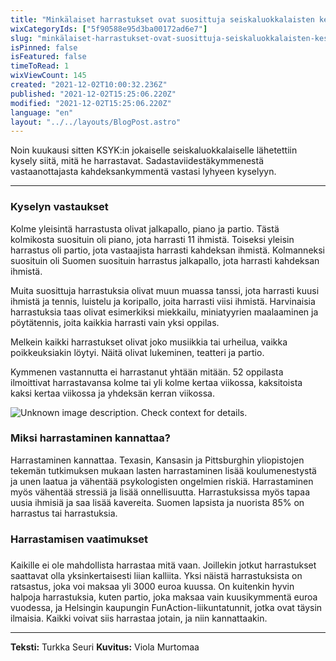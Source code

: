 ```yaml
---
title: "Minkälaiset harrastukset ovat suosittuja seiskaluokkalaisten keskuudessa?"
wixCategoryIds: ["5f90588e95d3ba00172ad6e7"]
slug: "minkälaiset-harrastukset-ovat-suosittuja-seiskaluokkalaisten-keskuudessa"
isPinned: false
isFeatured: false
timeToRead: 1
wixViewCount: 145
created: "2021-12-02T10:00:32.236Z"
published: "2021-12-02T15:25:06.220Z"
modified: "2021-12-02T15:25:06.220Z"
language: "en"
layout: "../../layouts/BlogPost.astro"
---
```



Noin kuukausi sitten KSYK:in jokaiselle seiskaluokkalaiselle lähetettiin kysely siitä, mitä he harrastavat. Sadastaviidestäkymmenestä vastaanottajasta kahdeksankymmentä vastasi lyhyeen kyselyyn.

---


### Kyselyn vastaukset

Kolme yleisintä harrastusta olivat jalkapallo, piano ja partio. Tästä kolmikosta suosituin oli piano, jota harrasti 11 ihmistä. Toiseksi yleisin harrastus oli partio, jota vastaajista harrasti kahdeksan ihmistä. Kolmanneksi suosituin oli Suomen suosituin harrastus jalkapallo, jota harrasti kahdeksan ihmistä.&nbsp;

Muita suosittuja harrastuksia olivat muun muassa tanssi, jota harrasti kuusi ihmistä ja tennis, luistelu ja koripallo, joita harrasti viisi ihmistä. Harvinaisia harrastuksia taas olivat esimerkiksi miekkailu, miniatyyrien maalaaminen ja pöytätennis, joita kaikkia harrasti vain yksi oppilas.&nbsp;

Melkein kaikki harrastukset olivat joko musiikkia tai urheilua, vaikka poikkeuksiakin löytyi. Näitä olivat lukeminen, teatteri ja partio.&nbsp;

Kymmenen vastannutta ei harrastanut yhtään mitään. 52 oppilasta ilmoittivat harrastavansa kolme tai yli kolme kertaa viikossa, kaksitoista kaksi kertaa viikossa ja yhdeksän kerran viikossa.


![Unknown image description. Check context for details.](https://static.wixstatic.com/media/abd5f5_6fb61b7a844443bfbb9e8c671e38d836~mv2.png) <!-- Original name: harrastukset.tif -->


### Miksi harrastaminen kannattaa?

Harrastaminen kannattaa. Texasin, Kansasin ja Pittsburghin yliopistojen tekemän tutkimuksen mukaan lasten harrastaminen lisää koulumenestystä ja unen laatua ja vähentää psykologisten ongelmien riskiä. Harrastaminen myös vähentää stressiä ja lisää onnellisuutta. Harrastuksissa myös tapaa uusia ihmisiä ja saa lisää kavereita. Suomen lapsista ja nuorista 85% on harrastus tai harrastuksia.&nbsp;


### Harrastamisen vaatimukset
### 
Kaikille ei ole mahdollista harrastaa mitä vaan. Joillekin jotkut harrastukset saattavat olla yksinkertaisesti liian kalliita. Yksi näistä harrastuksista on ratsastus, joka voi maksaa yli 3000 euroa kuussa. On kuitenkin hyvin halpoja harrastuksia, kuten partio, joka maksaa vain kuusikymmentä euroa vuodessa, ja Helsingin kaupungin FunAction-liikuntatunnit, jotka ovat täysin ilmaisia. Kaikki voivat siis harrastaa jotain, ja niin kannattaakin.


---


**Teksti:** Turkka Seuri
**Kuvitus:** Viola Murtomaa

